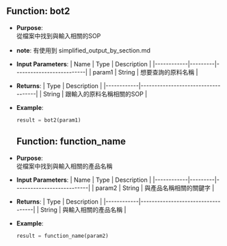 ## Function: bot2

- **Purpose**:  
  從檔案中找到與輸入相關的SOP
- **note**:
  有使用到 simplified_output_by_section.md

- **Input Parameters**:
  | Name       | Type    | Description              |
  |------------|---------|--------------------------|
  | param1     | String  | 想要查詢的原料名稱        |

- **Returns**:
  | Type       | Description                        |
  |------------|------------------------------------|
  | String     | 跟輸入的原料名稱相關的SOP            |

- **Example**:
  ```python
  result = bot2(param1)
  ```



  ## Function: function_name

- **Purpose**:  
  從檔案中找到與輸入相關的產品名稱

- **Input Parameters**:
  | Name       | Type    | Description               |
  |------------|---------|---------------------------|
  | param2     | String  | 與產品名稱相關的關鍵字      |

- **Returns**:
  | Type       | Description                       |
  |------------|-----------------------------------|
  | String     | 與輸入相關的產品名稱                |

- **Example**:
  ```python
  result = function_name(param2)
  ```
